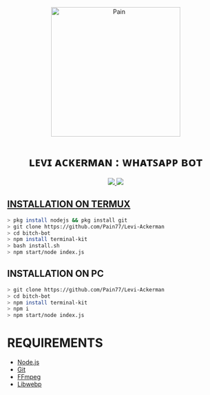 <div align="center">
<img src="https://i.pinimg.com/736x/81/c9/7b/81c97bbeeced20aa899211ddc461f24c.jpg" alt="Pain" width="300" />

# ʟᴇᴠɪ ᴀᴄᴋᴇʀᴍᴀɴ : ᴡʜᴀᴛꜱᴀᴘᴘ ʙᴏᴛ

>
>
>
</div>
<p align="center">
  <a href="https://instagram.com/on11._.sama"><img src="https://img.shields.io/badge/Instagram-E4405F?style=for-the-badge&logo=instagram&logoColor=white"/> 
  <a href="https://wa.me/919662713165"><img src="https://img.shields.io/badge/WhatsApp-25D366?style=for-the-badge&logo=whatsapp&logoColor=white" />
</p>

## INSTALLATION ON TERMUX
```bash
> pkg install nodejs && pkg install git
> git clone https://github.com/Pain77/Levi-Ackerman
> cd bitch-bot
> npm install terminal-kit
> bash install.sh
> npm start/node index.js
```
## INSTALLATION ON PC
```bash
> git clone https://github.com/Pain77/Levi-Ackerman
> cd bitch-bot
> npm install terminal-kit
> npm i
> npm start/node index.js
```

# REQUIREMENTS
* [Node.js](https://nodejs.org/en/)
* [Git](https://git-scm.com/downloads)
* [FFmpeg](https://github.com/BtbN/FFmpeg-Builds/releases/download/autobuild-2020-12-08-13-03/ffmpeg-n4.3.1-26-gca55240b8c-win64-gpl-4.3.zip)
* [Libwebp](https://developers.google.com/speed/webp/download)


